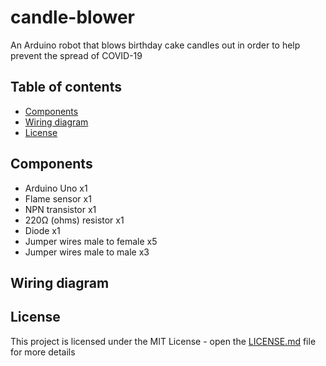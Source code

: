 # candle-blower
An Arduino robot that blows birthday cake candles out in order to help prevent the spread of COVID-19
## Table of contents
* [Components](#components)
* [Wiring diagram](#wiring-diagram)
* [License](#license)
## Components
- Arduino Uno x1
- Flame sensor x1
- NPN transistor x1
- 220Ω (ohms) resistor x1
- Diode x1
- Jumper wires male to female x5
- Jumper wires male to male x3
## Wiring diagram

## License
This project is licensed under the MIT License - open the [LICENSE.md](https://github.com/LFuciarelli/candle-blower/blob/main/LICENSE) file for more details
